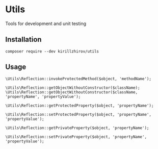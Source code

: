 # Utils
Tools for development and unit testing

## Installation
```
composer require --dev kirillzhirov/utils
```

## Usage
```
\Utils\Reflection::invokeProtectedMethod($object, 'methodName');
```
```
\Utils\Reflection::getObjectWithoutConstructor($className);
\Utils\Reflection::getObjectWithoutConstructor($className, 'propertyName', 'propertyValue');
```
```
\Utils\Reflection::getProtectedProperty($object, 'propertyName');
```
```
\Utils\Reflection::setProtectedProperty($object, 'propertyName', 'propertyValue');
```
```
\Utils\Reflection::getPrivateProperty($object, 'propertyName');
```
```
\Utils\Reflection::setPrivateProperty($object, 'propertyName', 'propertyValue');
```
